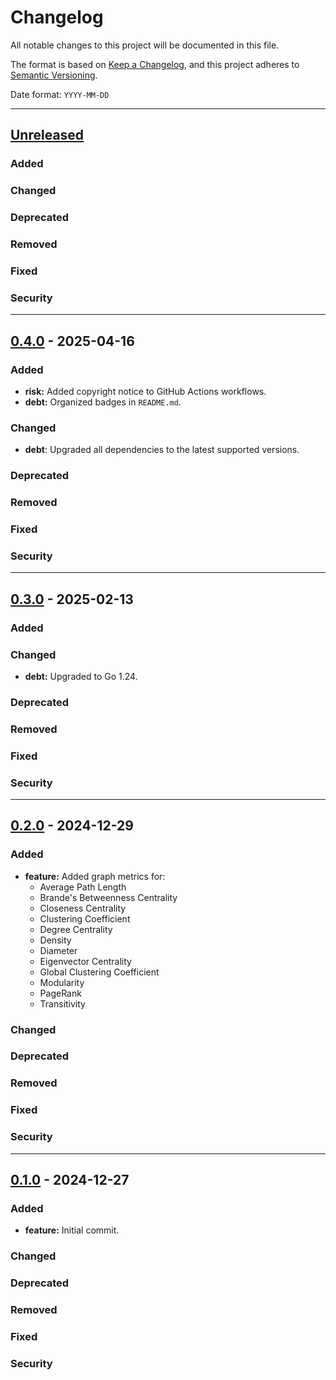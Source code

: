 # Changelog

All notable changes to this project will be documented in this file.

The format is based on [Keep a Changelog](https://keepachangelog.com/en/1.0.0/),
and this project adheres to [Semantic Versioning](https://semver.org/spec/v2.0.0.html).

Date format: `YYYY-MM-DD`

---
## [Unreleased]

### Added
### Changed
### Deprecated
### Removed
### Fixed
### Security

---
## [0.4.0] - 2025-04-16

### Added
- **risk:** Added copyright notice to GitHub Actions workflows.
- **debt:** Organized badges in `README.md`.

### Changed
- **debt**: Upgraded all dependencies to the latest supported versions.

### Deprecated
### Removed
### Fixed
### Security

---
## [0.3.0] - 2025-02-13

### Added
### Changed
- **debt:** Upgraded to Go 1.24.
### Deprecated
### Removed
### Fixed
### Security

---
## [0.2.0] - 2024-12-29

### Added
- **feature:** Added graph metrics for:
  - Average Path Length
  - Brande's Betweenness Centrality
  - Closeness Centrality
  - Clustering Coefficient
  - Degree Centrality
  - Density
  - Diameter
  - Eigenvector Centrality
  - Global Clustering Coefficient
  - Modularity
  - PageRank
  - Transitivity

### Changed
### Deprecated
### Removed
### Fixed
### Security

---
## [0.1.0] - 2024-12-27

### Added
- **feature:** Initial commit.

### Changed
### Deprecated
### Removed
### Fixed
### Security

[Unreleased]: https://github.com/sixafter/graph/compare/v0.4.0...HEAD
[0.4.0]: https://github.com/sixafter/graph/compare/v0.3.0...v0.4.0
[0.3.0]: https://github.com/sixafter/graph/compare/v0.2.0...v0.3.0
[0.2.0]: https://github.com/sixafter/graph/compare/v0.1.0...v0.2.0
[0.1.0]: https://github.com/sixafter/graph/compare/c13c255fffdeb319e99e86f5909e84edab8277b3...v0.1.0

[MUST]: https://datatracker.ietf.org/doc/html/rfc2119
[MUST NOT]: https://datatracker.ietf.org/doc/html/rfc2119
[SHOULD]: https://datatracker.ietf.org/doc/html/rfc2119
[SHOULD NOT]: https://datatracker.ietf.org/doc/html/rfc2119
[MAY]: https://datatracker.ietf.org/doc/html/rfc2119
[SHALL]: https://datatracker.ietf.org/doc/html/rfc2119
[SHALL NOT]: https://datatracker.ietf.org/doc/html/rfc2119
[REQUIRED]: https://datatracker.ietf.org/doc/html/rfc2119
[RECOMMENDED]: https://datatracker.ietf.org/doc/html/rfc2119
[NOT RECOMMENDED]: https://datatracker.ietf.org/doc/html/rfc2119
